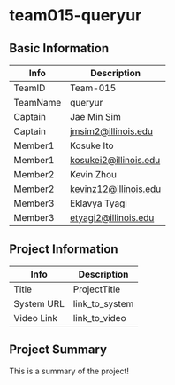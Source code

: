 # team015-queryur

## Basic Information

|   Info      |        Description     |
| ----------- | ---------------------- |
| TeamID      |        Team-015        |
| TeamName    |         queryur        |
| Captain     |       Jae Min Sim      |
| Captain     |   jmsim2@illinois.edu  |
| Member1     |        Kosuke Ito      |
| Member1     |  kosukei2@illinois.edu |
| Member2     |       Kevin Zhou       |
| Member2     | kevinz12@illinois.edu  |
| Member3     |     Eklavya Tyagi      |
| Member3     |  etyagi2@illinois.edu  |

## Project Information

|   Info      |        Description     |
| ----------- | ---------------------- |
|  Title      |       ProjectTitle     |
| System URL  |      link_to_system    |
| Video Link  |      link_to_video     |

## Project Summary

This is a summary of the project!
